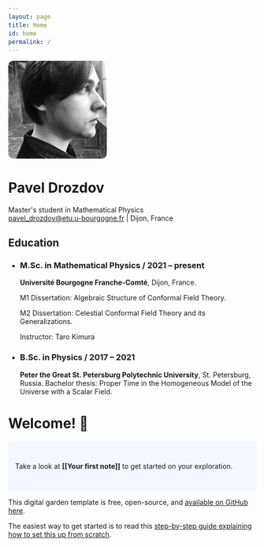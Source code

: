 ```yaml
---
layout: page
title: Home 
id: home
permalink: /
---
```

<p align="center"> 

<img src="https://raw.githubusercontent.com/senseofeternity/drozdov/master/_pages/image-2.png" alt="photo" width="200"/> <br>


# Pavel Drozdov <br>

Master's student in Mathematical Physics <br>
[pavel_drozdov@etu.u-bourgogne.fr](mailto:pavel_drozdov@etu.u-bourgogne.fr) | Dijon, France

</p>

## Education 
- ### M.Sc. in Mathematical Physics / 2021 – present
	**Université Bourgogne Franche-Comté**, Dijon, France.
	
	M1 Dissertation: Algebraic Structure of Conformal Field Theory. 
	
	M2 Dissertation: Celestial Conformal Field Theory and its Generalizations.
	
	Instructor: Taro Kimura
* ### B.Sc. in Physics / 2017 – 2021
	**Peter the Great St. Petersburg Polytechnic University**, St. Petersburg, Russia.
	Bachelor thesis: Proper Time in the Homogeneous Model of the Universe with a Scalar Field.


# Welcome! 🌱

<p style="padding: 3em 1em; background: #f5f7ff; border-radius: 4px;">
  Take a look at <span style="font-weight: bold">[[Your first note]]</span> to get started on your exploration.
</p>





This digital garden template is free, open-source, and [available on GitHub here](https://github.com/maximevaillancourt/digital-garden-jekyll-template).

The easiest way to get started is to read this [step-by-step guide explaining how to set this up from scratch](https://maximevaillancourt.com/blog/setting-up-your-own-digital-garden-with-jekyll).

<style>
  .wrapper {
    max-width: 46em;
  }
</style>
